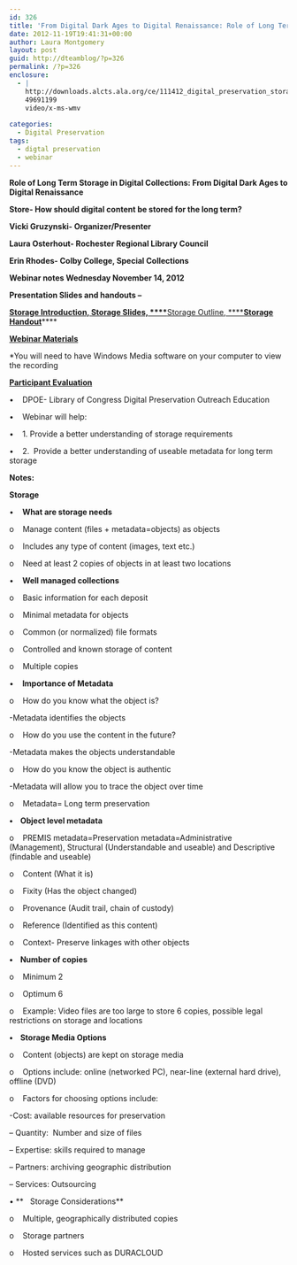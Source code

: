 ```yaml
---
id: 326
title: 'From Digital Dark Ages to Digital Renaissance: Role of Long Term Storage in Digital Collections webinar notes'
date: 2012-11-19T19:41:31+00:00
author: Laura Montgomery
layout: post
guid: http://dteamblog/?p=326
permalink: /?p=326
enclosure:
  - |
    http://downloads.alcts.ala.org/ce/111412_digital_preservation_storage.wmv
    49691199
    video/x-ms-wmv
    
categories:
  - Digital Preservation
tags:
  - digtal preservation
  - webinar
---
```

**Role of Long Term Storage in Digital Collections: From Digital Dark Ages to Digital Renaissance**
  
**Store- How should digital content be stored for the long term?**
  
**Vicki Gruzynski- Organizer/Presenter**
  
**Laura Osterhout- Rochester Regional Library Council**
  
**Erin Rhodes- Colby College, Special Collections**

**Webinar notes Wednesday November 14, 2012**

**Presentation Slides and handouts –**

**[Storage Introduction, Storage Slides, ****](http://downloads.alcts.ala.org/ce/111412_digital_preservation_storage_slides.pdf "Storage Slides")**[Storage Outline, ****](http://downloads.alcts.ala.org/ce/111412_digital_preservation_storage_outline.pdf "Stroage Outline")**[Storage Handout](http://downloads.alcts.ala.org/ce/111412_digital_preservation_storage_handout.pdf "Storage Handout")******

**[Webinar Materials](http://downloads.alcts.ala.org/ce/111412_digital_preservation_storage.wmv "Webinar Materials")**
  
*You will need to have Windows Media software on your computer to view the recording

**[Participant Evaluation](http://www.surveymonkey.com/s/8R7PGYG "Participant Evaluation")**
  
<!--more-->


  
•    DPOE- Library of Congress Digital Preservation Outreach Education

•    Webinar will help:
  
•    1. Provide a better understanding of storage requirements
  
•    2.  Provide a better understanding of useable metadata for long term storage

**Notes:**
  
**Storage**
  
•    **What are storage needs**
  
o    Manage content (files + metadata=objects) as objects
  
o    Includes any type of content (images, text etc.)
  
o    Need at least 2 copies of objects in at least two locations

•    **Well managed collections**
  
o    Basic information for each deposit
  
o    Minimal metadata for objects
  
o    Common (or normalized) file formats
  
o    Controlled and known storage of content
  
o    Multiple copies

•    **Importance of Metadata**
  
o    How do you know what the object is?
  
-Metadata identifies the objects
  
o    How do you use the content in the future?
  
-Metadata makes the objects understandable
  
o    How do you know the object is authentic
  
-Metadata will allow you to trace the object over time
  
o    Metadata= Long term preservation

**•    Object level metadata**
  
o    PREMIS metadata=Preservation metadata=Administrative (Management), Structural (Understandable and useable) and Descriptive (findable and useable)
  
o    Content (What it is)
  
o    Fixity (Has the object changed)
  
o    Provenance (Audit trail, chain of custody)
  
o    Reference (Identified as this content)
  
o    Context- Preserve linkages with other objects

**•    Number of copies**
  
o    Minimum 2
  
o    Optimum 6
  
o    Example: Video files are too large to store 6 copies, possible legal restrictions on storage and locations

**•    Storage Media Options**
  
o    Content (objects) are kept on storage media
  
o    Options include: online (networked PC), near-line (external hard drive), offline (DVD)
  
o    Factors for choosing options include:
  
-Cost: available resources for preservation
  
&#8211; Quantity:  Number and size of files
  
&#8211; Expertise: skills required to manage
  
&#8211; Partners: archiving geographic distribution
  
&#8211; Services: Outsourcing

• **   Storage Considerations**
  
o    Multiple, geographically distributed copies
  
o    Storage partners
  
o    Hosted services such as DURACLOUD